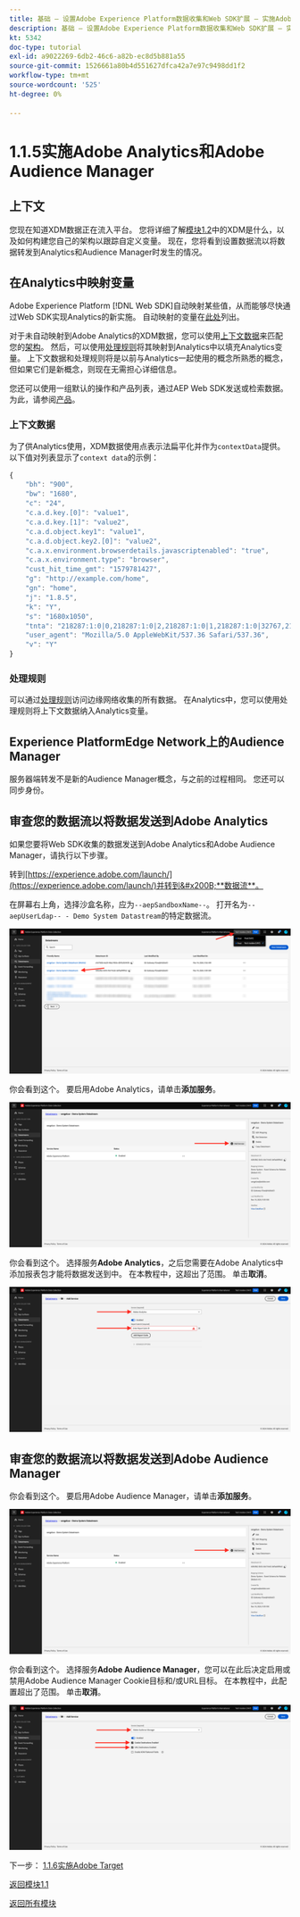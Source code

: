 ```yaml
---
title: 基础 — 设置Adobe Experience Platform数据收集和Web SDK扩展 — 实施Adobe Analytics和Adobe Audience Manager
description: 基础 — 设置Adobe Experience Platform数据收集和Web SDK扩展 — 实施Adobe Analytics和Adobe Audience Manager
kt: 5342
doc-type: tutorial
exl-id: a9022269-6db2-46c6-a82b-ec8d5b881a55
source-git-commit: 1526661a80b4d551627dfca42a7e97c9498dd1f2
workflow-type: tm+mt
source-wordcount: '525'
ht-degree: 0%

---
```


# 1.1.5实施Adobe Analytics和Adobe Audience Manager

## 上下文

您现在知道XDM数据正在流入平台。 您将详细了解[模块1.2](./../module1.2/data-ingestion.md)中的XDM是什么，以及如何构建您自己的架构以跟踪自定义变量。 现在，您将看到设置数据流以将数据转发到Analytics和Audience Manager时发生的情况。

## 在Analytics中映射变量

Adobe Experience Platform [!DNL Web SDK]自动映射某些值，从而能够尽快通过Web SDK实现Analytics的新实施。 自动映射的变量在[此处](https://experienceleague.adobe.com/docs/experience-platform/edge/data-collection/adobe-analytics/automatically-mapped-vars.html#data-collection)列出。

对于未自动映射到Adobe Analytics的XDM数据，您可以使用[上下文数据](https://experienceleague.adobe.com/docs/analytics/implementation/vars/page-vars/contextdata.html?lang=zh-Hans)来匹配您的[架构](https://experienceleague.adobe.com/docs/experience-platform/xdm/schema/composition.html)。 然后，可以使用[处理规则](https://experienceleague.adobe.com/docs/analytics/admin/admin-tools/processing-rules/processing-rules-configuration/t-processing-rules.html)将其映射到Analytics中以填充Analytics变量。 上下文数据和处理规则将是以前与Analytics一起使用的概念所熟悉的概念，但如果它们是新概念，则现在无需担心详细信息。

您还可以使用一组默认的操作和产品列表，通过AEP Web SDK发送或检索数据。 为此，请参阅[产品](https://experienceleague.adobe.com/docs/experience-platform/edge/data-collection/collect-commerce-data.html?lang=en#data-collection)。

### 上下文数据

为了供Analytics使用，XDM数据使用点表示法扁平化并作为`contextData`提供。 以下值对列表显示了`context data`的示例：

```javascript
{
    "bh": "900",
    "bw": "1680",
    "c": "24",
    "c.a.d.key.[0]": "value1",
    "c.a.d.key.[1]": "value2",
    "c.a.d.object.key1": "value1",
    "c.a.d.object.key2.[0]": "value2",
    "c.a.x.environment.browserdetails.javascriptenabled": "true",
    "c.a.x.environment.type": "browser",
    "cust_hit_time_gmt": "1579781427",
    "g": "http://example.com/home",
    "gn": "home",
    "j": "1.8.5",
    "k": "Y",
    "s": "1680x1050",
    "tnta": "218287:1:0|0,218287:1:0|2,218287:1:0|1,218287:1:0|32767,218287:1:01,218287:1:0|0,218287:1:0|1,218287:1:0|0,218287:1:0|1",
    "user_agent": "Mozilla/5.0 AppleWebKit/537.36 Safari/537.36",
    "v": "Y"
}
```

### 处理规则

可以通过[处理规则](https://experienceleague.adobe.com/docs/analytics/admin/admin-tools/processing-rules/processing-rules-configuration/t-processing-rules.html)访问边缘网络收集的所有数据。 在Analytics中，您可以使用处理规则将上下文数据纳入Analytics变量。

## Experience PlatformEdge Network上的Audience Manager

服务器端转发不是新的Audience Manager概念，与之前的过程相同。 您还可以同步身份。

## 审查您的数据流以将数据发送到Adobe Analytics

如果您要将Web SDK收集的数据发送到Adobe Analytics和Adobe Audience Manager，请执行以下步骤。

转到[https://experience.adobe.com/launch/](https://experience.adobe.com/launch/)并转到&#x200B;**数据流**。

在屏幕右上角，选择沙盒名称，应为`--aepSandboxName--`。 打开名为`--aepUserLdap-- - Demo System Datastream`的特定数据流。

![单击左侧导航栏中的“Edge配置”图标](./images/edgeconfig1b.png)

你会看到这个。 要启用Adobe Analytics，请单击&#x200B;**添加服务**。

![AEP调试器](./images/aa2.png)

你会看到这个。 选择服务&#x200B;**Adobe Analytics**，之后您需要在Adobe Analytics中添加报表包才能将数据发送到中。 在本教程中，这超出了范围。 单击&#x200B;**取消**。

![AEP调试器](./images/aa3.png)

## 审查您的数据流以将数据发送到Adobe Audience Manager

你会看到这个。 要启用Adobe Audience Manager，请单击&#x200B;**添加服务**。

![AEP调试器](./images/aa2.png)

你会看到这个。 选择服务&#x200B;**Adobe Audience Manager**，您可以在此后决定启用或禁用Adobe Audience Manager Cookie目标和/或URL目标。 在本教程中，此配置超出了范围。 单击&#x200B;**取消**。

![AEP调试器](./images/aam1.png)

下一步： [1.1.6实施Adobe Target](./ex6.md)

[返回模块1.1](./data-ingestion-launch-web-sdk.md)

[返回所有模块](./../../../overview.md)
